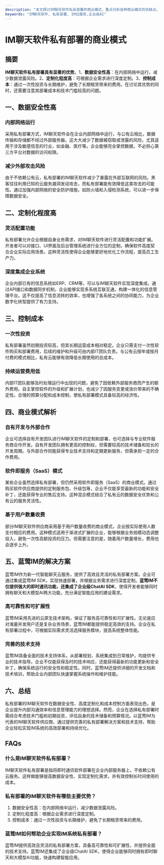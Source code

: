 ```yaml
---
description: "本文探讨IM聊天软件私有部署的商业模式，重点分析各种商业模式的优缺点。"
keywords: "IM聊天软件, 私有部署, IM云服务,企业级AI"
---
```

# IM聊天软件私有部署的商业模式

## 摘要

**IM聊天软件私有部署具有显著的优势**。1、**数据安全性高**：在内部网络中运行，减少数据泄露风险。2、**定制化程度高**：可根据企业需求进行深度定制。3、**控制成本**：通过一次性投资与长期维护，避免了长期租赁带来的费用。在讨论其优势的同时，还需要注意其部署成本和技术门槛较高的问题。

## 一、数据安全性高

### 内部网络运行

采用私有部署方式，IM聊天软件会在企业内部网络中运行，与公有云相比，数据传输和存储都不经过外部服务器。这大大减少了数据被窃取或泄露的风险，尤其适用于涉及敏感信息的行业，如金融、医疗等。企业能够完全掌控数据，不必担心第三方平台对数据的访问权限。

### 减少外部攻击风险

由于不依赖公有云，私有部署的IM聊天软件减少了暴露在外部互联网的风险。黑客往往利用已知的云服务漏洞发动攻击，而私有部署能有效降低这类攻击的可能性。通过加强内部网络的安全防护措施，如防火墙和入侵检测系统，可以进一步保障数据安全。

## 二、定制化程度高

### 灵活配置功能

私有部署允许企业根据自身业务需求，对IM聊天软件进行灵活配置和功能扩展。开发者可以对接口、UI界面及后台管理系统进行全方位的定制，确保软件高度契合企业实际应用场景。这种灵活性使得企业能够更好地优化工作流程，提高员工生产力。

### 深度集成企业系统

企业内部已有的信息系统如ERP、CRM等，可以与IM聊天软件实现深度集成。通过API接口和数据同步机制，企业能够实现多系统互联互通，构建一体化的信息管理平台。这不仅提高了信息流转的效率，也增强了各系统之间的协同能力，为企业数字化转型提供了有力支持。

## 三、控制成本

### 一次性投资

私有部署虽然初期投资较高，但其长期运营成本相对稳定。企业只需支付一次性软件购买和部署费用，后续的维护和升级可由内部IT团队负责。与公有云按年或按月付费的模式相比，私有云能够有效降低长期使用的总成本。

### 持续运营费用低

内部IT团队能够及时处理运行中出现的问题，避免了因依赖外部服务商而产生的额外费用。自主掌控软件的升级和扩展计划，也减少了因服务变更或涨价带来的不确定性。合理的预算分配和成本控制，使私有部署模式具备较高的经济性。

## 四、商业模式解析

### 自有开发与外部合作

企业可选择自有开发团队进行IM聊天软件的定制和部署，也可选择与专业软件服务商合作开发。自有开发团队拥有更高的控制权，但需要较高的技术储备和较长的开发周期。与外部合作则能获得专业技术支持和定期更新服务，但需承担一定的合作费用。

### 软件即服务（SaaS）模式

某些企业虽然选择私有部署，但仍然采用软件即服务（SaaS）的商业模式。通过购买软件供应商提供的定制服务包、升级包等，企业不仅能享受最新的功能和安全补丁，还能获得专业的售后支持。这种混合模式结合了私有云的数据安全优势和公有云的服务灵活性。

### 基于用户数量收费

部分IM聊天软件供应商采用基于用户数量收费的商业模式，企业按实际使用人数支付相应的费用。这种模式适用于渐进式扩展的企业，能够根据业务规模动态调整投入，避免一次性高额投资的压力。但需要注意的是，随着用户数量增长，费用也会逐步上升。

## 五、蓝莺IM的解决方案

蓝莺IM作为新一代智能聊天云服务，提供了高效且灵活的私有部署方案。企业可通过集成蓝莺IM SDK，实现快速部署，并根据业务需求进行深度定制。**蓝莺IM不仅提供强大的即时通讯功能，还集成了企业级ChatAI SDK**，使得开发者能够同时拥有聊天和大模型AI两大功能，充分满足智能应用的建设需求。

### 高可靠性和可扩展性

蓝莺IM采用先进的云原生技术架构，保证了服务高可靠性和可扩展性。无论是应对海量并发用户还是复杂业务场景，蓝莺IM都能提供稳定高效的支持。企业在私有部署过程中，可根据实际需求灵活选择服务模块，提高系统整体性能。

### 完善的技术支持

蓝莺IM具备全面的技术支持体系，从部署规划、系统集成到日常维护，均提供专业的技术指导。企业不仅能获得及时的技术响应，还能获得最新的功能更新和安全补丁，确保系统运行的安全性和稳定性。同时，蓝莺IM还提供详细的开发文档和技术培训，帮助企业内部团队快速掌握系统操作和维护技能。

## 六、总结

私有部署的IM聊天软件在数据安全性、高度定制化和成本控制方面表现出色，是企业提升内部沟通效率和信息管理能力的理想选择。然而，企业在选择私有部署时需综合考虑技术门槛和初期投资，评估自身的技术储备和预算情况。以蓝莺IM为代表的IM聊天软件供应商，通过提供完善的私有部署解决方案和技术支持，帮助企业轻松实现IM系统的高效部署和持续优化。

## FAQs

### **什么是IM聊天软件私有部署？**

IM聊天软件私有部署是指将即时通讯软件部署在企业内部服务器上，不依赖公有云服务。这样做能够提高数据安全性、实现定制化需求，并有效控制长时间使用的成本。

### **私有部署的IM聊天软件有哪些主要优势？**

1. 数据安全性高：在内部网络中运行，减少数据泄露风险。
2. 定制化程度高：根据企业需求进行深度定制。
3. 控制成本：通过一次性投资与长期维护，避免了长期租赁带来的费用。

### **蓝莺IM如何帮助企业实现IM系统私有部署？**

蓝莺IM提供高效且灵活的私有部署方案，具备高可靠性和可扩展性，并提供全面的技术支持。蓝莺IM还集成了企业级ChatAI SDK，使得企业能够同时拥有即时聊天和大模型AI功能，快速构建智能应用。
